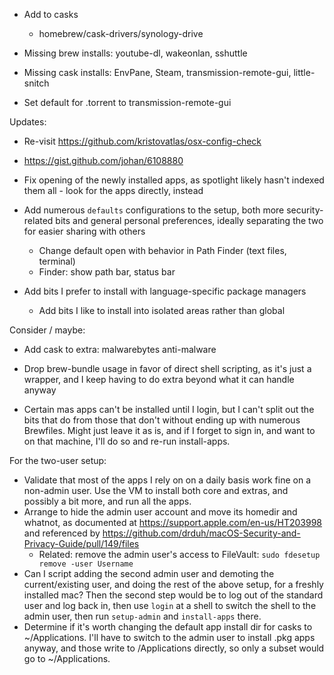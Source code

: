 - Add to casks
    - homebrew/cask-drivers/synology-drive

- Missing brew installs: youtube-dl, wakeonlan, sshuttle
- Missing cask installs: EnvPane, Steam, transmission-remote-gui, little-snitch
- Set default for .torrent to transmission-remote-gui

Updates:

- Re-visit https://github.com/kristovatlas/osx-config-check
- https://gist.github.com/johan/6108880
- Fix opening of the newly installed apps, as spotlight likely hasn't indexed
  them all - look for the apps directly, instead
- Add numerous `defaults` configurations to the setup, both more
  security-related bits and general personal preferences, ideally separating
  the two for easier sharing with others
  - Change default open with behavior in Path Finder (text files, terminal)
  - Finder: show path bar, status bar

- Add bits I prefer to install with language-specific package managers
  - Add bits I like to install into isolated areas rather than global

Consider / maybe:

- Add cask to extra: malwarebytes anti-malware
- Drop brew-bundle usage in favor of direct shell scripting, as it's just
  a wrapper, and I keep having to do extra beyond what it can handle anyway

- Certain mas apps can't be installed until I login, but I can't split out the
  bits that do from those that don't without ending up with numerous
  Brewfiles. Might just leave it as is, and if I forget to sign in, and want
  to on that machine, I'll do so and re-run install-apps.

For the two-user setup:

- Validate that most of the apps I rely on on a daily basis work fine on
  a non-admin user. Use the VM to install both core and extras, and possibly
  a bit more, and run all the apps.
- Arrange to hide the admin user account and move its homedir and whatnot, as
  documented at https://support.apple.com/en-us/HT203998 and referenced by
  https://github.com/drduh/macOS-Security-and-Privacy-Guide/pull/149/files
  - Related: remove the admin user's access to FileVault: `sudo fdesetup remove -user Username`
- Can I script adding the second admin user and demoting the current/existing
  user, and doing the rest of the above setup, for a freshly installed mac?
  Then the second step would be to log out of the standard user and log back
  in, then use `login` at a shell to switch the shell to the admin user, then
  run `setup-admin` and `install-apps` there.
- Determine if it's worth changing the default app install dir for casks to
  ~/Applications. I'll have to switch to the admin user to install .pkg apps
  anyway, and those write to /Applications directly, so only a subset would go
  to ~/Applications.
